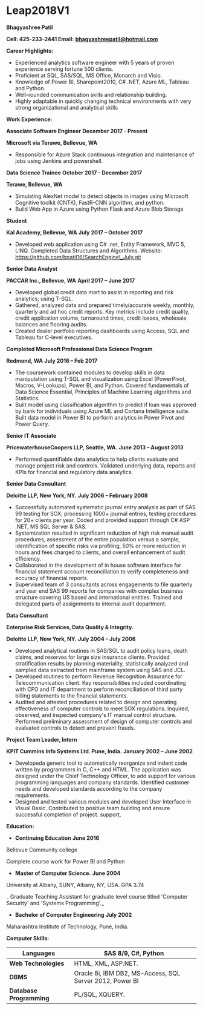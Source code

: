 # Leap2018V1
**Bhagyashree Patil**

**Cell: 425-233-2441         Email:** [**bhagyashreepatil@hotmail.com**](mailto:bhagyashreepatil@hotmail.com)

**Career Highlights:**

- Experienced analytics software engineer with 5 years of proven experience serving fortune 500 clients.
- Proficient at SQL, SAS/SQL, MS Office, Monarch and Visio.
- Knowledge of Power BI, Sharepoint2010, C# .NET, Azure ML, Tableau and Python.
- Well-rounded communication skills and relationship building.
- Highly adaptable in quickly changing technical environments with very strong organizational and analytical skills

**Work Experience:**

**Associate Software Engineer**                                                       **December 2017 - Present**

**Microsoft via Terawe, Bellevue, WA**

- Responsible for Azure Stack continuous integration and maintenance of jobs using Jenkins and powershell.

**Data Science Trainee**                                                       **October 2017 - December 2017**

**Terawe, Bellevue, WA**

- Simulating AlexNet model to detect objects in images using Microsoft Cognitive toolkit (CNTK), FastR-CNN algorithm, and python.
- Build Web App in Azure using Python Flask and Azure Blob Storage

**Student**

**Kal Academy, Bellevue, WA**                                                 **July 2017 –  October 2017**

- Developed web application using C# .net, Entity Framework, MVC 5, LINQ. Completed Data Structures and Algorithms. Website: https://github.com/bpatil16/SearchEngine\_July.git

**Senior Data Analyst**

**PACCAR Inc., Bellevue, WA**                                                 **April 2017 –  June 2017**

- Developed global credit data mart to assist in reporting and risk analytics; using T-SQL.
- Gathered, analyzed data and prepared timely/accurate weekly, monthly, quarterly and ad hoc credit reports. Key metrics include credit quality, credit application volume, turnaround times, credit losses, wholesale balances and flooring audits.
- Created dealer portfolio reporting dashboards using Access, SQL and Tableau for C-level executives.

**Completed Microsoft Professional Data Science Program**

**Redmond, WA**                                                               **July 2016 – Feb 2017**

- The coursework contained modules to develop skills in data manipulation using T-SQL and visualization using Excel (PowerPivot, Macros, V-Lookups), Power BI, and Python. Covered fundamentals of Data Science Essential, Principles of Machine Learning algorithms and Statistics.
- Built model using classification algorithm to predict if loan was approved by bank for individuals using Azure ML and Cortana Intelligence suite. Built data model in Power BI to perform analytics in Power Pivot and Power Query.

**Senior IT Associate**

**PricewaterhouseCoopers LLP, Seattle, WA.**                                 **June 2013 – August 2013**

- Performed quantifiable data analytics to help clients evaluate and manage project risk and controls. Validated underlying data, reports and KPIs for financial and regulatory data analytics.

**Senior Data Consultant**

**Deloitte LLP, New York, NY.**                                              **July 2006 – February 2008**

- Successfully automated systematic journal entry analysis as part of SAS 99 testing for SOX, processing 1000+ journal entries, testing procedures for 20+ clients per year. Coded and provided support through C# ASP .NET, MS SQL Server &amp; SAS.
- Systemization resulted in significant reduction of high risk manual audit procedures, assessment of the entire population versus a sample, identification of specific risks via profiling, 50% or more reduction in hours and fees charged to clients, and overall enhancement of audit efficiency.
- Collaborated in the development of in house software interface for financial statement account reconciliation to verify completeness and accuracy of financial reports.
- Supervised team of 3 consultants across engagements to file quarterly and year end SAS 99 reports for companies with complex business structure covering US based and international entities. Trained and delegated parts of assignments to internal audit department.

**Data Consultant**

**Enterprise Risk Services, Data Quality &amp; Integrity.**

**Deloitte LLP, New York, NY.**                                             **July 2004 – July 2006**

- Developed analytical routines in SAS/SQL to audit policy loans, death claims, and reserves for large size insurance clients. Provided stratification results by planning materiality, statistically analyzed and sampled data extracted from mainframe system using SAS and JCL.
- Developed routines to perform Revenue Recognition Assurance for Telecommunication client. Key responsibilities included coordinating with CFO and IT department to perform reconciliation of third party billing statements to the financial statements.
- Audited and attested procedures related to design and operating effectiveness of computer controls to meet SOX regulations. Inquired, observed, and inspected company&#39;s IT manual control structure. Performed preliminary assessment of design of computer controls and evaluated controls to detect and prevent frauds.

**Project Team Leader, Intern**

**KPIT Cummins Info Systems Ltd. Pune, India.**                                 **January 2002 – June 2002**

- Developeda generic tool to automatically reorganize and indent code written by programmers in C, C++ and HTML. The application was designed under the Chief Technology Officer, to add support for various programming languages and company standards. Identified customer needs and developed standards according to the company requirements.
- Designed and tested various modules and developed User Interface in Visual Basic. Contributed to positive team building and ensure successful completion of project. support,

**Education:**

- **Continuing Education**                                                    **June 2016**

Bellevue Community college

Complete course work for Power BI and Python

- **Master of Computer Science.**                                              **June 2004**

University at Albany, SUNY, Albany, NY, USA. GPA 3.74

_   Graduate Teaching Assistant for graduate level course titled &#39;Computer Security&#39; and &#39;Systems Programming&#39;._

- **Bachelor of Computer Engineering**                                         **July 2002**

Maharashtra Institute of Technology, Pune, India.

**Computer Skills:**

| **Languages** | SAS 8/9, C#, Python |
| --- | --- |
| **Web Technologies** | HTML, XML, ASP.NET. |
| **DBMS** | Oracle 8i, IBM DB2, MS-Access, SQL Server 2012, Power BI |
| **Database Programming** | PL/SQL, XQUERY. |
